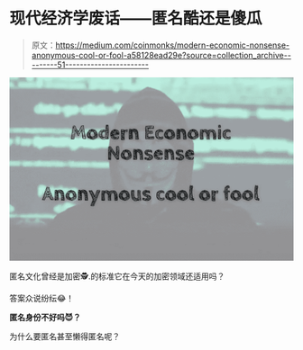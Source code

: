 # 现代经济学废话——匿名酷还是傻瓜

> 原文：<https://medium.com/coinmonks/modern-economic-nonsense-anonymous-cool-or-fool-a58128ead29e?source=collection_archive---------51----------------------->

![](img/7636ed75c1ac81e0f1e8c5b22e452e4c.png)

匿名文化曾经是加密🕵.的标准它在今天的加密领域还适用吗？

答案众说纷纭😂！

**匿名身份不好吗😈？**

为什么要匿名甚至懒得匿名呢？